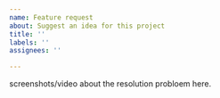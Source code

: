 ```yaml
---
name: Feature request
about: Suggest an idea for this project
title: ''
labels: ''
assignees: ''

---
```


screenshots/video about the resolution probloem here.
